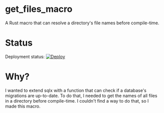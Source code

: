 # get_files_macro

A Rust macro that can resolve a directory's file names before compile-time.

# Status

Deployment status: [![Deploy](https://github.com/Kitt3120/get_files_macr/actions/workflows/deploy.yml/badge.svg)](https://github.com/Kitt3120/get_files_macr/actions/workflows/deploy.yml)

# Why?

I wanted to extend sqlx with a function that can check if a database's migrations are up-to-date. To do that, I needed to get the names of all files in a directory before compile-time. I couldn't find a way to do that, so I made this macro.
